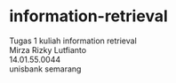 # information-retrieval
Tugas 1 kuliah information retrieval
<br>
Mirza Rizky Lutfianto
<br>
14.01.55.0044
<br>
unisbank semarang
